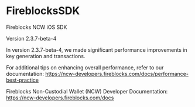 # FireblocksSDK

Fireblocks NCW iOS SDK 

Version 2.3.7-beta-4

In version 2.3.7-beta-4, we made significant performance improvements in key generation and transactions.

For additional tips on enhancing overall performance, refer to our documentation: https://ncw-developers.fireblocks.com/docs/performance-best-practice 

Fireblocks Non-Custodial Wallet (NCW) Developer Documentation: https://ncw-developers.fireblocks.com/docs

